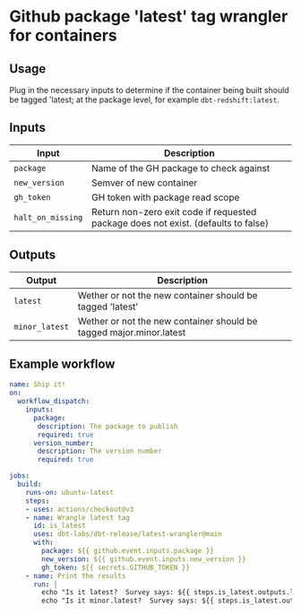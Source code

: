 # Github package 'latest' tag wrangler for containers
## Usage

Plug in the necessary inputs to determine if the container being built should be tagged 'latest; at the package level, for example `dbt-redshift:latest`.

## Inputs
| Input | Description |
| - | - |
| `package` | Name of the GH package to check against |
| `new_version` | Semver of new container |
| `gh_token` | GH token with package read scope|
| `halt_on_missing` | Return non-zero exit code if requested package does not exist. (defaults to false)|


## Outputs
| Output | Description |
| - | - |
| `latest` | Wether or not the new container should be tagged 'latest'|
| `minor_latest` | Wether or not the new container should be tagged major.minor.latest |

## Example workflow
```yaml
name: Ship it!
on:
  workflow_dispatch:
    inputs:
      package:
       description: The package to publish
       required: true
      version_number:
       description: The version number
       required: true

jobs:
  build:
    runs-on: ubuntu-latest
    steps:
    - uses: actions/checkout@v3
    - name: Wrangle latest tag
      id: is_latest
      uses: dbt-labs/dbt-release/latest-wrangler@main
      with:
        package: ${{ github.event.inputs.package }}
        new_version: ${{ github.event.inputs.new_version }}
        gh_token: ${{ secrets.GITHUB_TOKEN }}
    - name: Print the results
      run: |
        echo "Is it latest?  Survey says: ${{ steps.is_latest.outputs.latest }} !"
        echo "Is it minor.latest?  Survey says: ${{ steps.is_latest.outputs.minor_latest }} !"
```
